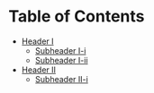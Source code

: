 Table of Contents
=================
   * [Header I](#header-i)
      * [Subheader I-i](#subheader-i-i)
      * [Subheader I-ii](#subheader-i-ii)
   * [Header II](#header-ii)
      * [Subheader II-i](#subheader-ii-i)
